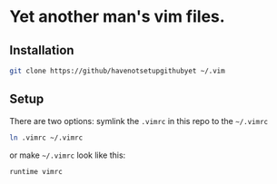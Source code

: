 # Yet another man's vim files. 

## Installation

```bash
git clone https://github/havenotsetupgithubyet ~/.vim
```

## Setup
There are two options:
symlink the `.vimrc` in this repo to the `~/.vimrc`
```bash
ln .vimrc ~/.vimrc
```
or make `~/.vimrc` look like this:
```bash
runtime vimrc
```


